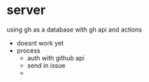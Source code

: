 # server
using gh as a database with gh api and actions

- doesnt work yet
- process
  - auth with github api
  - send in issue
  - 
